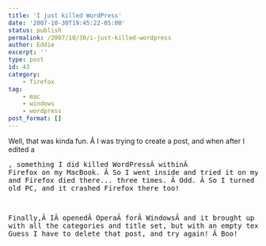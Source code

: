 ```yaml
---
title: 'I just killed WordPress'
date: '2007-10-30T19:45:22-05:00'
status: publish
permalink: /2007/10/30/i-just-killed-wordpress
author: Eddie
excerpt: ''
type: post
id: 43
category:
    - firefox
tag:
    - mac
    - windows
    - wordpress
post_format: []
---
```

Well, that was kinda fun. Â I was trying to create a post, and when after I edited a <pre>, something I did killed WordPressÂ withinÂ Firefox on my MacBook. Â So I went inside and tried it on my frankenmac, and Firefox died there... three times. Â Odd. Â So I turned on my trusty old PC, and it crashed Firefox there too!

Finally,Â IÂ openedÂ OperaÂ forÂ WindowsÂ and it brought up a post with all the categories and title set, but with an empty text box. Â Guess I have to delete that post, and try again! Â Boo!